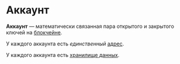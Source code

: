 # Аккаунт

**Аккаунт** — математически связанная пара открытого и закрытого ключей на [блокчейне](/blockchain/blockchain.md).

У каждого аккаунта есть _единственный_ [адрес](/blockchain/account/address.md).

У каждого аккаунта есть [хранилище данных](/blockchain/account/account-data-storage.md).
